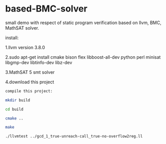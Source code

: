 # based-BMC-solver
small demo with respect of static program verification based on llvm, BMC, MathSAT solver.

install:

1.llvm version 3.8.0

2.sudo apt-get install cmake bison flex libboost-all-dev python perl minisat libgmp-dev libtinfo-dev libz-dev

3.MathSAT 5 smt solver

4.download this project

```bash
compile this project:

mkdir build

cd build

cmake ..

make

./llvmtest ../gcd_1_true-unreach-call_true-no-overflow2reg.ll
```
